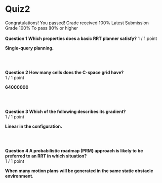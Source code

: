 # Quiz2
Congratulations! You passed!
Grade received 100%
Latest Submission Grade 100%
To pass 80% or higher
<br/>
<br/>
**Question 1 Which properties does a basic RRT planner satisfy?**
1 / 1 point    

**Single-query planning.**

<br/>
<br/>

**Question 2 How many cells does the C-space grid have?**    
1 / 1 point

**64000000**
 
<br/>
<br/>

**Question 3 Which of the following describes its gradient?**    
1 / 1 point

**Linear in the configuration.**

<br/>
<br/>

**Question 4 A probabilistic roadmap (PRM) approach is likely to be preferred to an RRT in which situation?**    
1 / 1 point

**When many motion plans will be generated in the same static obstacle environment.**

<br/>
<br/>
